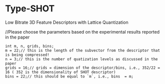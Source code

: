# Type-SHOT
Low Bitrate 3D Feature Descriptors with Lattice Quantization





//Please choose the parameters based on the experimental results reported in the paper 

    int m, n, grids, bins;
    m = 22;// this is the length of the subvector from the descriptor that is being compressed!
    n = 3;// this is the number of quatization levels as discussed in the paper
    grids = 16;// grids = dimension of the descriptor/bins, i.e., 352/22 = 16 ( 352 is the dimensionality of SHOT descriptor)
    bins = 22;// this should be equal to `m`, i.e., bins  = m;
